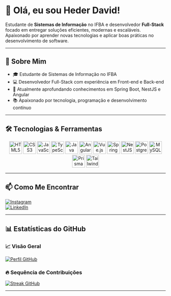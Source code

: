 # 👋 Olá, eu sou Heder David!

Estudante de **Sistemas de Informação** no IFBA e desenvolvedor **Full-Stack** focado em entregar soluções eficientes, modernas e escaláveis. Apaixonado por aprender novas tecnologias e aplicar boas práticas no desenvolvimento de software.

---

## 🚀 Sobre Mim

- 🎓 Estudante de Sistemas de Informação no IFBA  
- 💻 Desenvolvedor Full-Stack com experiência em Front-end e Back-end  
- 🌱 Atualmente aprofundando conhecimentos em Spring Boot, NestJS e Angular  
- 📚 Apaixonado por tecnologia, programação e desenvolvimento contínuo  

---

## 🛠️ Tecnologias & Ferramentas

<p align="center">
  <img src="https://cdn.jsdelivr.net/gh/devicons/devicon/icons/html5/html5-original.svg" alt="HTML5" width="40" height="40" />
  <img src="https://cdn.jsdelivr.net/gh/devicons/devicon/icons/css3/css3-original.svg" alt="CSS3" width="40" height="40" />
  <img src="https://cdn.jsdelivr.net/gh/devicons/devicon/icons/javascript/javascript-original.svg" alt="JavaScript" width="40" height="40" />
  <img src="https://cdn.jsdelivr.net/gh/devicons/devicon/icons/typescript/typescript-original.svg" alt="TypeScript" width="40" height="40" />
  <img src="https://cdn.jsdelivr.net/gh/devicons/devicon/icons/java/java-original.svg" alt="Java" width="40" height="40" />
  <img src="https://cdn.jsdelivr.net/gh/devicons/devicon/icons/angular/angular-original.svg" alt="Angular" width="40" height="40" />
  <img src="https://cdn.jsdelivr.net/gh/devicons/devicon/icons/vuejs/vuejs-original.svg" alt="Vue.js" width="40" height="40" />
  <img src="https://cdn.jsdelivr.net/gh/devicons/devicon/icons/spring/spring-original.svg" alt="Spring" width="40" height="40" />
  <img src="https://nestjs.com/img/logo-small.svg" alt="NestJS" width="40" height="40" />
  <img src="https://cdn.jsdelivr.net/gh/devicons/devicon/icons/postgresql/postgresql-original.svg" alt="PostgreSQL" width="40" height="40" />
  <img src="https://cdn.jsdelivr.net/gh/devicons/devicon/icons/mysql/mysql-original.svg" alt="MySQL" width="40" height="40" />
  <img src="https://cdn.jsdelivr.net/gh/devicons/devicon/icons/prisma/prisma-original.svg" alt="Prisma" width="40" height="40" />
  <img src="https://cdn.jsdelivr.net/gh/devicons/devicon/icons/tailwindcss/tailwindcss-original.svg" alt="TailwindCSS" width="40" height="40" />
</p>

---

## 📫 Como Me Encontrar

[![Instagram](https://img.shields.io/badge/Instagram-%23E4405F.svg?logo=Instagram&logoColor=white)](https://www.instagram.com/heder_david/)  
[![LinkedIn](https://img.shields.io/badge/LinkedIn-%230077B5.svg?logo=linkedin&logoColor=white)](https://www.linkedin.com/in/hederdavid/)

---

## 📊 Estatísticas do GitHub

### 📈 Visão Geral  
[![Perfil GitHub](https://github-readme-stats.vercel.app/api?username=hederdavid&theme=radical&show_icons=true&count_private=true)](https://github.com/hederdavid)

### 🔥 Sequência de Contribuições  
[![Streak GitHub](https://github-readme-streak-stats.herokuapp.com/?user=hederdavid&theme=radical)](https://github.com/hederdavid)

---
